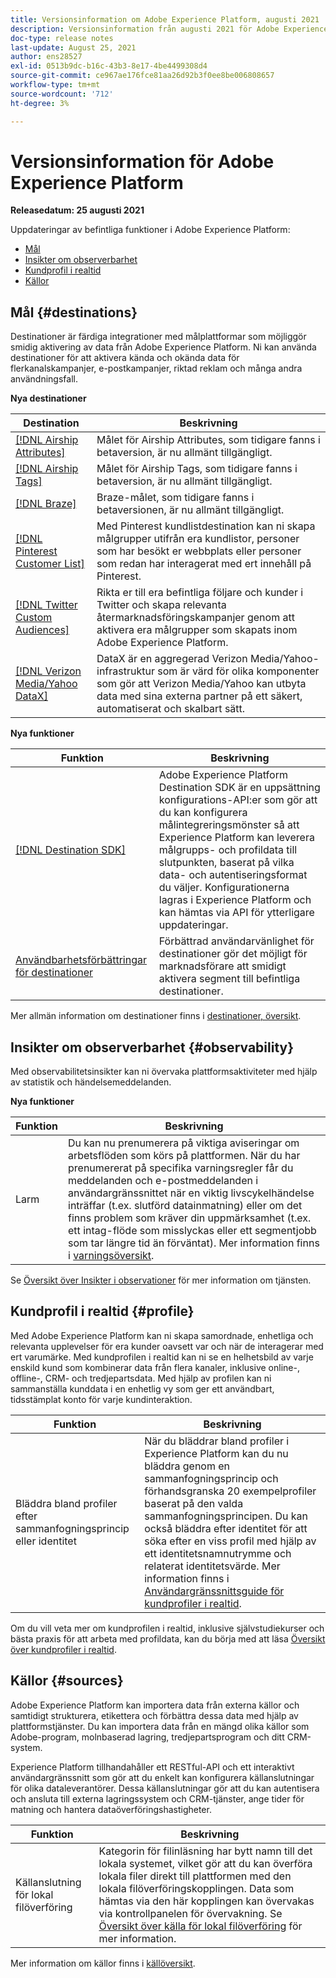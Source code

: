 ```yaml
---
title: Versionsinformation om Adobe Experience Platform, augusti 2021
description: Versionsinformation från augusti 2021 för Adobe Experience Platform.
doc-type: release notes
last-update: August 25, 2021
author: ens28527
exl-id: 0513b9dc-b16c-43b3-8e17-4be4499308d4
source-git-commit: ce967ae176fce81aa26d92b3f0ee8be006808657
workflow-type: tm+mt
source-wordcount: '712'
ht-degree: 3%

---
```


# Versionsinformation för Adobe Experience Platform

**Releasedatum: 25 augusti 2021**

Uppdateringar av befintliga funktioner i Adobe Experience Platform:

- [Mål ](#destinations)
- [Insikter om observerbarhet](#observability)
- [Kundprofil i realtid](#profile)
- [Källor](#sources)

## Mål  {#destinations}

Destinationer är färdiga integrationer med målplattformar som möjliggör smidig aktivering av data från Adobe Experience Platform. Ni kan använda destinationer för att aktivera kända och okända data för flerkanalskampanjer, e-postkampanjer, riktad reklam och många andra användningsfall.

**Nya destinationer**

| Destination | Beskrivning |
| ----------- | ----------- |
| [[!DNL Airship Attributes]](../../destinations/catalog/mobile-engagement/airship-attributes.md) | Målet för Airship Attributes, som tidigare fanns i betaversion, är nu allmänt tillgängligt. |
| [[!DNL Airship Tags]](../../destinations/catalog/mobile-engagement/airship-tags.md) | Målet för Airship Tags, som tidigare fanns i betaversion, är nu allmänt tillgängligt. |
| [[!DNL Braze]](../../destinations/catalog/mobile-engagement/braze.md) | Braze-målet, som tidigare fanns i betaversionen, är nu allmänt tillgängligt. |
| [[!DNL Pinterest Customer List]](../../destinations/catalog/advertising/pinterest.md) | Med Pinterest kundlistdestination kan ni skapa målgrupper utifrån era kundlistor, personer som har besökt er webbplats eller personer som redan har interagerat med ert innehåll på Pinterest. |
| [[!DNL Twitter Custom Audiences]](../../destinations/catalog/social/twitter.md) | Rikta er till era befintliga följare och kunder i Twitter och skapa relevanta återmarknadsföringskampanjer genom att aktivera era målgrupper som skapats inom Adobe Experience Platform. |
| [[!DNL Verizon Media/Yahoo DataX]](../../destinations/catalog/advertising/datax.md) | DataX är en aggregerad Verizon Media/Yahoo-infrastruktur som är värd för olika komponenter som gör att Verizon Media/Yahoo kan utbyta data med sina externa partner på ett säkert, automatiserat och skalbart sätt. |

**Nya funktioner**

| Funktion | Beskrivning |
| --- | --- |
| [[!DNL Destination SDK]](../../destinations/destination-sdk/overview.md) | Adobe Experience Platform Destination SDK är en uppsättning konfigurations-API:er som gör att du kan konfigurera målintegreringsmönster så att Experience Platform kan leverera målgrupps- och profildata till slutpunkten, baserat på vilka data- och autentiseringsformat du väljer. Konfigurationerna lagras i Experience Platform och kan hämtas via API för ytterligare uppdateringar. |
| [Användbarhetsförbättringar för destinationer](../../destinations/ui/activation-overview.md) | Förbättrad användarvänlighet för destinationer gör det möjligt för marknadsförare att smidigt aktivera segment till befintliga destinationer. |

Mer allmän information om destinationer finns i [destinationer, översikt](../../destinations/home.md).

## Insikter om observerbarhet {#observability}

Med observabilitetsinsikter kan ni övervaka plattformsaktiviteter med hjälp av statistik och händelsemeddelanden.

**Nya funktioner**

| Funktion | Beskrivning |
| --- | --- |
| Larm | Du kan nu prenumerera på viktiga aviseringar om arbetsflöden som körs på plattformen. När du har prenumererat på specifika varningsregler får du meddelanden och e-postmeddelanden i användargränssnittet när en viktig livscykelhändelse inträffar (t.ex. slutförd datainmatning) eller om det finns problem som kräver din uppmärksamhet (t.ex. ett intag-flöde som misslyckas eller ett segmentjobb som tar längre tid än förväntat). Mer information finns i [varningsöversikt](../../observability/alerts/overview.md). |

Se [Översikt över Insikter i observationer](../../observability/home.md) för mer information om tjänsten.

## Kundprofil i realtid {#profile}

Med Adobe Experience Platform kan ni skapa samordnade, enhetliga och relevanta upplevelser för era kunder oavsett var och när de interagerar med ert varumärke. Med kundprofilen i realtid kan ni se en helhetsbild av varje enskild kund som kombinerar data från flera kanaler, inklusive online-, offline-, CRM- och tredjepartsdata. Med hjälp av profilen kan ni sammanställa kunddata i en enhetlig vy som ger ett användbart, tidsstämplat konto för varje kundinteraktion.

| Funktion | Beskrivning |
| ------- | ----------- |
| Bläddra bland profiler efter sammanfogningsprincip eller identitet | När du bläddrar bland profiler i Experience Platform kan du nu bläddra genom en sammanfogningsprincip och förhandsgranska 20 exempelprofiler baserat på den valda sammanfogningsprincipen. Du kan också bläddra efter identitet för att söka efter en viss profil med hjälp av ett identitetsnamnutrymme och relaterat identitetsvärde. Mer information finns i [Användargränssnittsguide för kundprofiler i realtid](../../profile/ui/user-guide.md). |

Om du vill veta mer om kundprofilen i realtid, inklusive självstudiekurser och bästa praxis för att arbeta med profildata, kan du börja med att läsa [Översikt över kundprofiler i realtid](../../profile/home.md).

## Källor {#sources}

Adobe Experience Platform kan importera data från externa källor och samtidigt strukturera, etikettera och förbättra dessa data med hjälp av plattformstjänster. Du kan importera data från en mängd olika källor som Adobe-program, molnbaserad lagring, tredjepartsprogram och ditt CRM-system.

Experience Platform tillhandahåller ett RESTful-API och ett interaktivt användargränssnitt som gör att du enkelt kan konfigurera källanslutningar för olika dataleverantörer. Dessa källanslutningar gör att du kan autentisera och ansluta till externa lagringssystem och CRM-tjänster, ange tider för matning och hantera dataöverföringshastigheter.

| Funktion | Beskrivning |
| ------- | ----------- |
| Källanslutning för lokal filöverföring | Kategorin för filinläsning har bytt namn till det lokala systemet, vilket gör att du kan överföra lokala filer direkt till plattformen med den lokala filöverföringskopplingen. Data som hämtas via den här kopplingen kan övervakas via kontrollpanelen för övervakning. Se [Översikt över källa för lokal filöverföring](../../sources/connectors/local-system/local-file-upload.md) för mer information. |

Mer information om källor finns i [källöversikt](../../sources/home.md).
